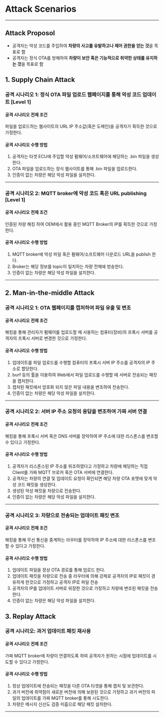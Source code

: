 # Attack Scenarios

---
## Attack Proposol
- 공격자는 악성 코드를 주입하여 **차량의 사고를 유발하고나 제어 권한을 얻는 것**을 목표로 함
- 공격자는 정식 OTA를 방해하여 **차량이 보안 혹은 기능적으로 취약한 상태를 유지하는 것**을 목표로 함

  
## 1. Supply Chain Attack

### 공격 시나리오 1: 정식 OTA 파일 업로드 웹페이지를 통해 악성 코드 업데이트 [Level 1]

#### 공격 시나리오 전제 조건
파일을 업로드하는 웹사이트의 URL IP 주소값(혹은 도메인)을 공격자가 획득한 것으로 가정한다.

#### 공격 시나리오 수행 방법
1. 공격자는 타겟 ECU에 주입할 악성 펌웨어/소프트웨어에 해당하는 .bin 파일을 생성한다.
2. OTA 파일을 업로드하는 정식 웹사이트를 통해 .bin 파일을 업로드한다.
3. 인증이 없는 차량은 해당 악성 파일을 설치한다.
---

### 공격 시나리오 2: MQTT broker에 악성 코드 혹은 URL publishing [Level 1]

#### 공격 시나리오 전제 조건
인증된 차량 해킹 하여 OEM에서 활용 중인 MQTT Broker의 IP를 획득한 것으로 가정한다.

#### 공격 시나리오 수행 방법
1. MQTT broker에 악성 파일 혹은 펌웨어/소프트웨어 다운로드 URL을 publish 한다.
2. Broker는 해당 정보를 topic이 일치하는 차량 전체에 방송한다.
3. 인증이 없는 차량은 해당 악성 파일을 설치한다.
---

## 2. Man-in-the-middle Attack

### 공격 시나리오 1: OTA 웹페이지를 캡처하여 파일 유출 및 변조

#### 공격 시나리오 전제 조건
해킹을 통해 관리자가 펌웨어를 업로드할 때 사용하는 컴퓨터(장비)의 프록시 서버를 공격자의 프록시 서버로 변경한 것으로 가정한다.

#### 공격 시나리오 수행 방법
1. 업데이트를 파일 업로드를 수행할 컴퓨터의 프록시 서버 IP 주소를 공격자의 IP 주소로 할당한다. 
2. burf 등의 툴을 이용하여 Web에서 파일 업로드를 수행할 때 서버로 전송되는 패킷을 캡처한다.
3. 캡처된 패킷에서 암호화 되지 않은 파일 내용을 변조하여 전송한다.
4. 인증이 없는 차량은 해당 악성 파일을 설치한다.
---

### 공격 시나리오 2: 서버 IP 주소 요청의 응답을 변조하여 가짜 서버 연결 

#### 공격 시나리오 전제 조건
해킹을 통해 프록시 서버 혹은 DNS 서버를 장악하여 IP 주소에 대한 리스폰스를 변조할 수 있다고 가정한다.

#### 공격 시나리오 수행 방법
1. 공격자가 리스폰스된 IP 주소를 위조하였다고 가정하고 차량에 해당하는 직접 Client를 가짜 MQTT 브로커 혹은 OTA 서버에 연결한다.
2. 공격자는 차량의 연결 및 업데이트 요청이 확인되면 해당 차량 OTA 포멧에 맞게 악성 코드 패킷을 생성한다.
3. 생성된 악성 패킷을 차량으로 전송한다.
4. 인증이 없는 차량은 해당 악성 파일을 설치한다.

---
### 공격 시나리오 3: 차량으로 전송되는 업데이트 패킷 변조

#### 공격 시나리오 전제 조건
해킹을 통해 무선 통신을 중계하는 라우터를 장악하여 IP 주소에 대한 리스폰스를 변조할 수 있다고 가정한다.

#### 공격 시나리오 수행 방법
1. 업데이트 파일을 정상 OTA 경로를 통해 업로드 한다.
2. 업데이트 패킷을 차량으로 전송 중 라우터에 의해 강제로 공격자의 IP로 패킷이 경유하게 한것으로 가정하고 공격자 IP로 파일 전송
3. 공격자의 IP를 업데이트 서버로 위장한 것으로 가정하고 차량에 변조된 패킷을 전송한다.
4. 인증이 없는 차량은 해당 악성 파일을 설치한다.

## 3. Replay Attack

### 공격 시나리오: 과거 업데이트 패킷 재사용

#### 공격 시나리오 전제 조건
가짜 MQTT broker에 차량이 연결하도록 하여 공격자가 원하는 시점에 업데이트를 시도할 수 있다고 가정한다.

#### 공격 시나리오 수행 방법
1. 정상 업데이트에 전송되는 패킷을 다른 OTA 타겟을 통해 캡처 및 보관한다.
2. 과거 버전에 취약점이 새로운 버전에 의해 보완된 것으로 가정하고 과거 버전의 파일의 업데이트를 가짜 MQTT broker를 통해 시도한다.
3. 차량은 메시지 신선도 검증 미흡으로 해당 패킷 설치한다.
---
